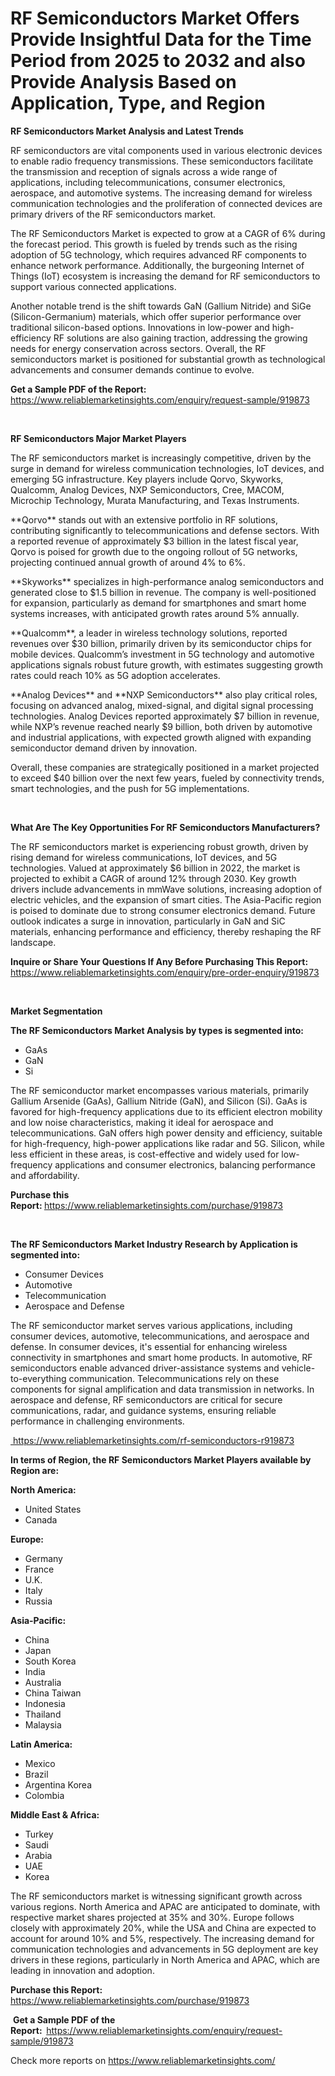 <p><h1>RF Semiconductors Market Offers Provide Insightful Data for the Time Period from 2025 to 2032 and also Provide Analysis Based on Application, Type, and Region</h1></p><p><strong>RF Semiconductors Market Analysis and Latest Trends</strong></p>
<p><p>RF semiconductors are vital components used in various electronic devices to enable radio frequency transmissions. These semiconductors facilitate the transmission and reception of signals across a wide range of applications, including telecommunications, consumer electronics, aerospace, and automotive systems. The increasing demand for wireless communication technologies and the proliferation of connected devices are primary drivers of the RF semiconductors market.</p><p>The RF Semiconductors Market is expected to grow at a CAGR of 6% during the forecast period. This growth is fueled by trends such as the rising adoption of 5G technology, which requires advanced RF components to enhance network performance. Additionally, the burgeoning Internet of Things (IoT) ecosystem is increasing the demand for RF semiconductors to support various connected applications.</p><p>Another notable trend is the shift towards GaN (Gallium Nitride) and SiGe (Silicon-Germanium) materials, which offer superior performance over traditional silicon-based options. Innovations in low-power and high-efficiency RF solutions are also gaining traction, addressing the growing needs for energy conservation across sectors. Overall, the RF semiconductors market is positioned for substantial growth as technological advancements and consumer demands continue to evolve.</p></p>
<p><strong>Get a Sample PDF of the Report:&nbsp;</strong> <a href="https://www.reliablemarketinsights.com/enquiry/request-sample/919873?utm_campaign=3047&utm_medium=2&utm_source=Github&utm_content=ia&utm_term=06042025&utm_id=rf-semiconductors">https://www.reliablemarketinsights.com/enquiry/request-sample/919873</a></p>
<p>&nbsp;</p>
<p><strong>RF Semiconductors Major Market Players</strong></p>
<p><p>The RF semiconductors market is increasingly competitive, driven by the surge in demand for wireless communication technologies, IoT devices, and emerging 5G infrastructure. Key players include Qorvo, Skyworks, Qualcomm, Analog Devices, NXP Semiconductors, Cree, MACOM, Microchip Technology, Murata Manufacturing, and Texas Instruments.</p><p>**Qorvo** stands out with an extensive portfolio in RF solutions, contributing significantly to telecommunications and defense sectors. With a reported revenue of approximately $3 billion in the latest fiscal year, Qorvo is poised for growth due to the ongoing rollout of 5G networks, projecting continued annual growth of around 4% to 6%.</p><p>**Skyworks** specializes in high-performance analog semiconductors and generated close to $1.5 billion in revenue. The company is well-positioned for expansion, particularly as demand for smartphones and smart home systems increases, with anticipated growth rates around 5% annually.</p><p>**Qualcomm**, a leader in wireless technology solutions, reported revenues over $30 billion, primarily driven by its semiconductor chips for mobile devices. Qualcomm’s investment in 5G technology and automotive applications signals robust future growth, with estimates suggesting growth rates could reach 10% as 5G adoption accelerates.</p><p>**Analog Devices** and **NXP Semiconductors** also play critical roles, focusing on advanced analog, mixed-signal, and digital signal processing technologies. Analog Devices reported approximately $7 billion in revenue, while NXP’s revenue reached nearly $9 billion, both driven by automotive and industrial applications, with expected growth aligned with expanding semiconductor demand driven by innovation.</p><p>Overall, these companies are strategically positioned in a market projected to exceed $40 billion over the next few years, fueled by connectivity trends, smart technologies, and the push for 5G implementations.</p></p>
<p>&nbsp;</p>
<p><strong>What Are The Key Opportunities For RF Semiconductors Manufacturers?</strong></p>
<p><p>The RF semiconductors market is experiencing robust growth, driven by rising demand for wireless communications, IoT devices, and 5G technologies. Valued at approximately $6 billion in 2022, the market is projected to exhibit a CAGR of around 12% through 2030. Key growth drivers include advancements in mmWave solutions, increasing adoption of electric vehicles, and the expansion of smart cities. The Asia-Pacific region is poised to dominate due to strong consumer electronics demand. Future outlook indicates a surge in innovation, particularly in GaN and SiC materials, enhancing performance and efficiency, thereby reshaping the RF landscape.</p></p>
<p><strong>Inquire or Share Your Questions If Any Before Purchasing This Report:</strong> <a href="https://www.reliablemarketinsights.com/enquiry/pre-order-enquiry/919873?utm_campaign=3047&utm_medium=2&utm_source=Github&utm_content=ia&utm_term=06042025&utm_id=rf-semiconductors">https://www.reliablemarketinsights.com/enquiry/pre-order-enquiry/919873</a></p>
<p>&nbsp;</p>
<p><strong>Market Segmentation</strong></p>
<p><strong>The RF Semiconductors Market Analysis by types is segmented into:</strong></p>
<p><ul><li>GaAs</li><li>GaN</li><li>Si</li></ul></p>
<p><p>The RF semiconductor market encompasses various materials, primarily Gallium Arsenide (GaAs), Gallium Nitride (GaN), and Silicon (Si). GaAs is favored for high-frequency applications due to its efficient electron mobility and low noise characteristics, making it ideal for aerospace and telecommunications. GaN offers high power density and efficiency, suitable for high-frequency, high-power applications like radar and 5G. Silicon, while less efficient in these areas, is cost-effective and widely used for low-frequency applications and consumer electronics, balancing performance and affordability.</p></p>
<p><strong>Purchase this Report:&nbsp;</strong><a href="https://www.reliablemarketinsights.com/purchase/919873?utm_campaign=3047&utm_medium=2&utm_source=Github&utm_content=ia&utm_term=06042025&utm_id=rf-semiconductors">https://www.reliablemarketinsights.com/purchase/919873</a></p>
<p>&nbsp;</p>
<p><strong>The RF Semiconductors Market Industry Research by Application is segmented into:</strong></p>
<p><ul><li>Consumer Devices</li><li>Automotive</li><li>Telecommunication</li><li>Aerospace and Defense</li></ul></p>
<p><p>The RF semiconductor market serves various applications, including consumer devices, automotive, telecommunications, and aerospace and defense. In consumer devices, it's essential for enhancing wireless connectivity in smartphones and smart home products. In automotive, RF semiconductors enable advanced driver-assistance systems and vehicle-to-everything communication. Telecommunications rely on these components for signal amplification and data transmission in networks. In aerospace and defense, RF semiconductors are critical for secure communications, radar, and guidance systems, ensuring reliable performance in challenging environments.</p></p>
<p><a href="https://www.reliablemarketinsights.com/rf-semiconductors-r919873?utm_campaign=3047&utm_medium=2&utm_source=Github&utm_content=ia&utm_term=06042025&utm_id=rf-semiconductors">&nbsp;https://www.reliablemarketinsights.com/rf-semiconductors-r919873</a></p>
<p><strong>In terms of Region, the RF Semiconductors Market Players available by Region are:</strong></p>
<p>
    <p> <strong> North America: </strong>
        <ul>
            <li>United States</li>
            <li>Canada</li>
        </ul>
        </p> 
    <p> <strong> Europe: </strong>
        <ul>
            <li>Germany</li>
            <li>France</li>
            <li>U.K.</li>
            <li>Italy</li>
            <li>Russia</li>
        </ul>
        </p> 
    <p> <strong> Asia-Pacific: </strong>
        <ul>
            <li>China</li>
            <li>Japan</li>
            <li>South Korea</li>
            <li>India</li>
            <li>Australia</li>
            <li>China Taiwan</li>
            <li>Indonesia</li>
            <li>Thailand</li>
            <li>Malaysia</li>
        </ul>
        </p> 
    <p> <strong> Latin America: </strong>
        <ul>
            <li>Mexico</li>
            <li>Brazil</li>
            <li>Argentina Korea</li>
            <li>Colombia</li>
        </ul>
        </p> 
    <p> <strong> Middle East & Africa: </strong>
        <ul>
            <li>Turkey</li>
            <li>Saudi</li>
            <li>Arabia</li>
            <li>UAE</li>
            <li>Korea</li>
        </ul>
    </p>
    </p>
<p><p>The RF semiconductors market is witnessing significant growth across various regions. North America and APAC are anticipated to dominate, with respective market shares projected at 35% and 30%. Europe follows closely with approximately 20%, while the USA and China are expected to account for around 10% and 5%, respectively. The increasing demand for communication technologies and advancements in 5G deployment are key drivers in these regions, particularly in North America and APAC, which are leading in innovation and adoption.</p></p>
<p><strong>Purchase this Report: </strong><a href="https://www.reliablemarketinsights.com/purchase/919873?utm_campaign=3047&utm_medium=2&utm_source=Github&utm_content=ia&utm_term=06042025&utm_id=rf-semiconductors">https://www.reliablemarketinsights.com/purchase/919873</a></p>
<p>&nbsp;<strong>Get a Sample PDF of the Report:&nbsp;&nbsp;</strong><a href="https://www.reliablemarketinsights.com/enquiry/request-sample/919873?utm_campaign=3047&utm_medium=2&utm_source=Github&utm_content=ia&utm_term=06042025&utm_id=rf-semiconductors">https://www.reliablemarketinsights.com/enquiry/request-sample/919873</a></p>
<p><strong></strong></p>
<p>Check more reports on <a href="https://www.reliablemarketinsights.com/?utm_campaign=3047&utm_medium=2&utm_source=Github&utm_content=ia&utm_term=06042025&utm_id=rf-semiconductors">https://www.reliablemarketinsights.com/</a></p>